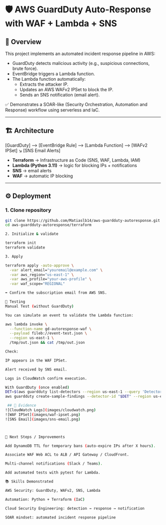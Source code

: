 # 🛡️ AWS GuardDuty Auto-Response with WAF + Lambda + SNS

## 🚀 Overview
This project implements an automated incident response pipeline in AWS:

- GuardDuty detects malicious activity (e.g., suspicious connections, brute force).
- EventBridge triggers a Lambda function.
- The Lambda function automatically:
  - Extracts the attacker IP.
  - Updates an AWS WAFv2 IPSet to block the IP.
  - Sends an SNS notification (email alert).

✅ Demonstrates a SOAR-like (Security Orchestration, Automation and Response) workflow using serverless and IaC.

---

## 🏗️ Architecture

[GuardDuty] --> [EventBridge Rule] --> [Lambda Function] --> [WAFv2 IPSet]
↘
[SNS Email Alerts]


- **Terraform** → Infrastructure as Code (SNS, WAF, Lambda, IAM)  
- **Lambda (Python 3.11)** → logic for blocking IPs + notifications  
- **SNS** → email alerts  
- **WAF** → automatic IP blocking  

---

## ⚙️ Deployment

### 1. Clone repository
```bash
git clone https://github.com/Matiaslb14/aws-guardduty-autoresponse.git
cd aws-guardduty-autoresponse/terraform

2. Initialize & validate

terraform init
terraform validate

3. Apply

terraform apply -auto-approve \
  -var alert_email="youremail@example.com" \
  -var aws_region="us-east-1" \
  -var aws_profile="your-aws-profile" \
  -var waf_scope="REGIONAL"

➡️ Confirm the subscription email from AWS SNS.

🧪 Testing
Manual Test (without GuardDuty)

You can simulate an event to validate the Lambda function:

aws lambda invoke \
  --function-name gd-autoresponse-waf \
  --payload fileb://event-test.json \
  --region us-east-1 \
  /tmp/out.json && cat /tmp/out.json

Check:

IP appears in the WAF IPSet.

Alert received by SNS email.

Logs in CloudWatch confirm execution.

With GuardDuty (once enabled)
DET=$(aws guardduty list-detectors --region us-east-1 --query 'DetectorIds[0]' --output text)
aws guardduty create-sample-findings --detector-id "$DET" --region us-east-1

 ## 📸 Evidence
![CloudWatch Logs](images/cloudwatch.png)  
![WAF IPSet](images/waf-ipset.png)  
![SNS Email](images/sns-email.png)



🔮 Next Steps / Improvements

Add DynamoDB TTL for temporary bans (auto-expire IPs after X hours).

Associate WAF Web ACL to ALB / API Gateway / CloudFront.

Multi-channel notifications (Slack / Teams).

Add automated tests with pytest for Lambda.

📚 Skills Demonstrated

AWS Security: GuardDuty, WAFv2, SNS, Lambda

Automation: Python + Terraform (IaC)

Cloud Security Engineering: detection → response → notification

SOAR mindset: automated incident response pipeline












